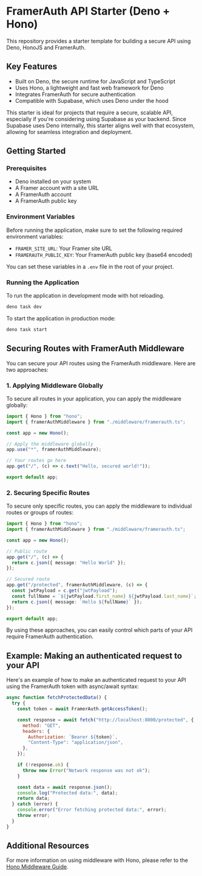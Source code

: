# FramerAuth API Starter (Deno + Hono)

This repository provides a starter template for building a secure API using Deno, HonoJS and FramerAuth.

## Key Features

- Built on Deno, the secure runtime for JavaScript and TypeScript
- Uses Hono, a lightweight and fast web framework for Deno
- Integrates FramerAuth for secure authentication
- Compatible with Supabase, which uses Deno under the hood

This starter is ideal for projects that require a secure, scalable API, especially if you're considering using Supabase as your backend. Since Supabase uses Deno internally, this starter aligns well with that ecosystem, allowing for seamless integration and deployment.

## Getting Started

### Prerequisites

- Deno installed on your system
- A Framer account with a site URL
- A FramerAuth account
- A FramerAuth public key

### Environment Variables

Before running the application, make sure to set the following required environment variables:

- `FRAMER_SITE_URL`: Your Framer site URL
- `FRAMERAUTH_PUBLIC_KEY`: Your FramerAuth public key (base64 encoded)

You can set these variables in a `.env` file in the root of your project.

### Running the Application

To run the application in development mode with hot reloading.

```bash
deno task dev
```

To start the application in production mode:

```bash
deno task start
```

## Securing Routes with FramerAuth Middleware

You can secure your API routes using the FramerAuth middleware. Here are two approaches:

### 1. Applying Middleware Globally

To secure all routes in your application, you can apply the middleware globally:

```typescript
import { Hono } from "hono";
import { framerAuthMiddleware } from "./middleware/framerauth.ts";

const app = new Hono();

// Apply the middleware globally
app.use("*", framerAuthMiddleware);

// Your routes go here
app.get("/", (c) => c.text("Hello, secured world!"));

export default app;
```

### 2. Securing Specific Routes

To secure only specific routes, you can apply the middleware to individual routes or groups of routes:

```typescript
import { Hono } from "hono";
import { framerAuthMiddleware } from "./middleware/framerauth.ts";

const app = new Hono();

// Public route
app.get("/", (c) => {
  return c.json({ message: "Hello World" });
});

// Secured route
app.get("/protected", framerAuthMiddleware, (c) => {
  const jwtPayload = c.get("jwtPayload");
  const fullName = `${jwtPayload.first_name} ${jwtPayload.last_name}`;
  return c.json({ message: `Hello ${fullName}` });
});

export default app;
```

By using these approaches, you can easily control which parts of your API require FramerAuth authentication.

## Example: Making an authenticated request to your API

Here's an example of how to make an authenticated request to your API using the FramerAuth token with async/await syntax:

```javascript
async function fetchProtectedData() {
  try {
    const token = await FramerAuth.getAccessToken();

    const response = await fetch("http://localhost:8000/protected", {
      method: "GET",
      headers: {
        Authorization: `Bearer ${token}`,
        "Content-Type": "application/json",
      },
    });

    if (!response.ok) {
      throw new Error("Network response was not ok");
    }

    const data = await response.json();
    console.log("Protected data:", data);
    return data;
  } catch (error) {
    console.error("Error fetching protected data:", error);
    throw error;
  }
}
```

## Additional Resources

For more information on using middleware with Hono, please refer to the [Hono Middleware Guide](https://hono.dev/docs/guides/middleware).
